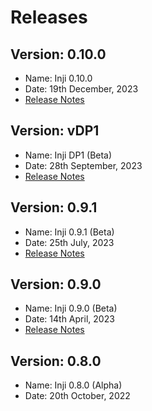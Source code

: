 # Releases

## Version: 0.10.0

* Name: Inji 0.10.0&#x20;
* Date: 19th December, 2023
* [Release Notes](version-0.10.0.md)

## Version: vDP1

* Name: Inji DP1 (Beta)
* Date: 28th September, 2023
* [Release Notes](version-inji-dp1.md)

## Version: 0.9.1

* Name: Inji 0.9.1 (Beta)
* Date: 25th July, 2023
* [Release Notes](version-0.9.1.md)

## Version: 0.9.0

* Name: Inji 0.9.0 (Beta)
* Date: 14th April, 2023
* [Release Notes](version-0.9.0.md)

## Version: 0.8.0

* Name: Inji 0.8.0 (Alpha)
* Date:  20th October, 2022
